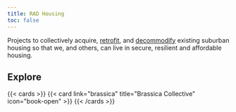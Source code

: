 ```yaml
---
title: RAD Housing
toc: false
---
```


Projects to collectively acquire, [retrofit](https://architectureau.com/articles/deep-retrofit-for-more-accessible-equitable-and-resilient-houses/), and [decommodify](https://en.wikipedia.org/wiki/Decommodification) existing suburban housing so that we, and others, can live in secure, resilient and affordable housing.


## Explore

{{< cards >}}
  {{< card link="brassica" title="Brassica Collective" icon="book-open" >}}
{{< /cards >}}